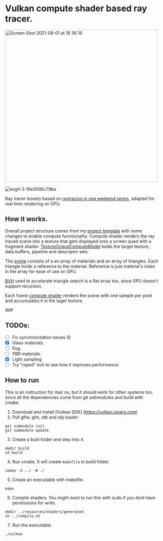 # Vulkan compute shader based ray tracer.

<img width="500" alt="Screen Shot 2021-08-01 at 18 36 16" src="https://user-images.githubusercontent.com/44236259/127766493-e2402bde-48ca-462a-8110-d849151e9d18.png">

![ezgif-3-19e3095c79be](https://user-images.githubusercontent.com/44236259/126573565-160546f9-ba8d-41b6-917e-a1da974bb314.gif)

Ray tracer loosely based on [raytracing in one weekend series](https://raytracing.github.io), adapted for real time rendering on GPU.

## How it works.
Overall project structure comes from my [project template](https://github.com/grigoryoskin/vulkan-project-starter) with some changes to enable compute functionality.
Compute shader renders the ray traced scene into a texture that gets displayed onto a screen quad with a fragment shader.
[TextureOutputComputeModel](https://github.com/grigoryoskin/vulkan-compute-ray-tracing/blob/master/src/compute/TextureOutputComputeModel.h) holds the target texture, data buffers, pipeline and descriptor sets.

The [scene](https://github.com/grigoryoskin/vulkan-compute-ray-tracing/blob/master/src/compute/RtScene.h) consists of a an array of materials and an array of triangles. Each triangle holds a reference to the material. Reference is just material's index in the array for ease of use on GPU. 

[BVH](https://github.com/grigoryoskin/vulkan-compute-ray-tracing/blob/master/src/compute/Bvh.h) used to accelarate triangle search is a flat array too, since GPU doesn't support recursion.

Each frame [compute shader](https://github.com/grigoryoskin/vulkan-compute-ray-tracing/blob/master/resources/shaders/source/ray-trace-compute.comp) renders the scene with one sample per pixel and accumulates it in the taget texture.

WIP

## TODOs:
- [ ] Fix synchronization issues 😠 
- [X] Glass materials.
- [ ] Fog.
- [ ] PBR materials.
- [X] Light sampling
- [ ] Try "roped" bvh to see how it improves performance.

## How to run
This is an instruction for mac os, but it should work for other systems too, since all the dependencies come from git submodules and build with cmake.
1. Download and install [Vulkan SDK] (https://vulkan.lunarg.com)
2. Pull glfw, glm, stb and obj loader:
```
git submudule init
git submodule update
```
3. Create a buld folder and step into it.
```
mkdir build
cd build
```
4. Run cmake. It will create `makefile` in build folder.
```
cmake -S ../ -B ./
```
5. Create an executable with makefile.
```
make
```
6. Compile shaders. You might want to run this with sudo if you dont have permissions for write.
```
mkdir ../resources/shaders/generated
sh ../compile.sh
```
7. Run the executable.
```
./vulkan
```
